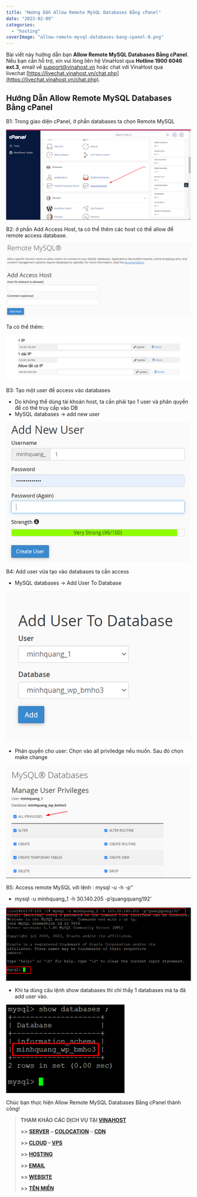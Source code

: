 ```yaml
---
title: "Hướng Dẫn Allow Remote MySQL Databases Bằng cPanel"
date: "2023-02-09"
categories: 
  - "hosting"
coverImage: "allow-remote-mysql-databases-bang-cpanel-0.png"
---
```


Bài viết này hướng dẫn bạn **Allow Remote MySQL Databases Bằng cPanel**. Nếu bạn cần hỗ trợ, xin vui lòng liên hệ VinaHost qua **Hotline 1900 6046 ext.3**, email về [support@vinahost.vn](mailto:support@vinahost.vn) hoặc chat với VinaHost qua livechat [https://livechat.vinahost.vn/chat.php](https://livechat.vinahost.vn/chat.php).

## Hướng Dẫn Allow Remote MySQL Databases Bằng cPanel

B1: Trong giao diện cPanel, ở phần databases ta chọn Remote MySQL

![](images/allow-remote-mysql-databases-bang-cpanel-1.png)

B2: ở phần Add Access Host, ta có thể thêm các host có thể allow để remote access database.

![](images/allow-remote-mysql-databases-bang-cpanel-2.png)

Ta có thể thêm:

![](images/allow-remote-mysql-databases-bang-cpanel-3.png)

B3: Tạo một user để access vào databases

- Do không thể dùng tài khoản host, ta cần phải tạo 1 user và phân quyền để có thể truy cấp vào DB
- MySQL databases -> add new user

![](images/allow-remote-mysql-databases-bang-cpanel-4.png)

B4: Add user vừa tạo vào databases ta cần access

- MySQL databases -> Add User To Database

![](images/allow-remote-mysql-databases-bang-cpanel-5.png)

- Phân quyền cho user: Chọn vào all priviledge nếu muốn. Sau đó chọn make change

![](images/allow-remote-mysql-databases-bang-cpanel-6.png)

B5: Access remote MySQL với lệnh : mysql -u <user> -h <host> -p’<password>’

- mysql -u minhquang\_1 -h 30.140.205 -p’quangquang192’

![Allow Remote MySQL Databases](images/allow-remote-mysql-databases-bang-cpanel-7.png)

- Khi ta dùng câu lệnh show databases thì chỉ thấy 1 databases mà ta đã add user vào.

![](images/allow-remote-mysql-databases-bang-cpanel-8.png)

Chúc bạn thực hiện Allow Remote MySQL Databases Bằng cPanel thành công!

> **THAM KHẢO CÁC DỊCH VỤ TẠI [VINAHOST](https://kb.vinahost.vn/)**
> 
> **\>>** [**SERVER**](https://vinahost.vn/thue-may-chu-rieng/) **–** [**COLOCATION**](https://vinahost.vn/colocation.html) – [**CDN**](https://vinahost.vn/dich-vu-cdn-chuyen-nghiep)
> 
> **\>> [CLOUD](https://vinahost.vn/cloud-server-gia-re/) – [VPS](https://vinahost.vn/vps-ssd-chuyen-nghiep/)**
> 
> **\>> [HOSTING](https://vinahost.vn/wordpress-hosting)**
> 
> **\>> [EMAIL](https://vinahost.vn/email-hosting)**
> 
> **\>> [WEBSITE](http://vinawebsite.vn/)**
> 
> **\>> [TÊN MIỀN](https://vinahost.vn/ten-mien-gia-re/)**
